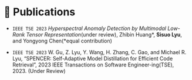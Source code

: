 
# 📝 Publications 

- ``IEEE TSE 2023`` *Hyperspectral Anomaly Detection by Multimodal Low-Rank Tensor Representation*(under review), Zhibin Huang\*, **Sisuo Lyu**, and Yongyong Chen(*equal contribution)

- ``IEEE TSE 2023`` W. Gu, Z. Lyu, Y. Wang, H. Zhang, C. Gao, and Michael R. Lyu, “SPENCER: Self-Adaptive
Model Distillation for Efficient Code Retrieval”, 2023 IEEE Transactions on Software Engineer-ing(TSE), 2023. (Under Review)
